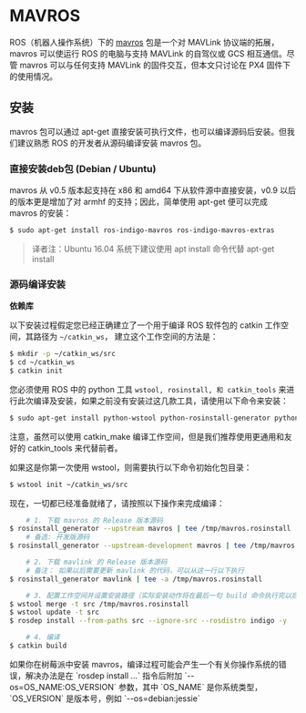 # MAVROS

ROS（机器人操作系统）下的 [mavros](http://wiki.ros.org/mavros#mavros.2BAC8-Plugins.sys_status) 包是一个对 MAVLink 协议端的拓展，mavros 可以使运行 ROS 的电脑与支持 MAVLink 的自驾仪或 GCS 相互通信。尽管 mavros 可以与任何支持 MAVLink 的固件交互，但本文只讨论在 PX4 固件下的使用情况。  

## 安装

mavros 包可以通过 apt-get 直接安装可执行文件，也可以编译源码后安装。但我们建议熟悉 ROS 的开发者从源码编译安装 mavros 包。


### 直接安装deb包 (Debian / Ubuntu)

mavros 从 v0.5 版本起支持在 x86 和 amd64 下从软件源中直接安装，v0.9 以后的版本更是增加了对 armhf 的支持；因此，简单使用 apt-get 便可以完成 mavros 的安装：
```sh
$ sudo apt-get install ros-indigo-mavros ros-indigo-mavros-extras
```
> 译者注：Ubuntu 16.04 系统下建议使用 apt install 命令代替 apt-get install

### 源码编译安装
**依赖库**

以下安装过程假定您已经正确建立了一个用于编译 ROS 软件包的 catkin 工作空间，其路径为 `~/catkin_ws`， 建立这个工作空间的方法是：
```sh
$ mkdir -p ~/catkin_ws/src
$ cd ~/catkin_ws
$ catkin init
```

您必须使用 ROS 中的 python 工具 `wstool, rosinstall, 和 catkin_tools` 来进行此次编译及安装，如果之前没有安装过这几款工具，请使用以下命令来安装：
```sh
$ sudo apt-get install python-wstool python-rosinstall-generator python-catkin-tools
```

注意，虽然可以使用 catkin_make 编译工作空间，但是我们推荐使用更通用和友好的 catkin_tools 来代替前者。

如果这是你第一次使用 wstool，则需要执行以下命令初始化包目录：
```sh
$ wstool init ~/catkin_ws/src
```

现在，一切都已经准备就绪了，请按照以下操作来完成编译：
```sh
    # 1. 下载 mavros 的 Release 版本源码
$ rosinstall_generator --upstream mavros | tee /tmp/mavros.rosinstall
    # 备选: 开发版源码
$ rosinstall_generator --upstream-development mavros | tee /tmp/mavros.rosinstall

    # 2. 下载 mavlink 的 Release 版本源码
    # 备注： 如果以后需要更新 mavlink 的代码，可以从这一行以下执行
$ rosinstall_generator mavlink | tee -a /tmp/mavros.rosinstall

    # 3. 配置工作空间并设置安装路径（实际安装动作将在最后一句 build 命令执行完以后触发）
$ wstool merge -t src /tmp/mavros.rosinstall
$ wstool update -t src
$ rosdep install --from-paths src --ignore-src --rosdistro indigo -y

    # 4. 编译
$ catkin build
```
<aside class="note">
如果你在树莓派中安装 mavros，编译过程可能会产生一个有关你操作系统的错误，解决办法是在 `rosdep install ...` 指令后附加 `--os=OS_NAME:OS_VERSION` 参数，其中 `OS_NAME` 是你系统类型，`OS_VERSION` 是版本号，例如 `--os=debian:jessie`
</aside>
